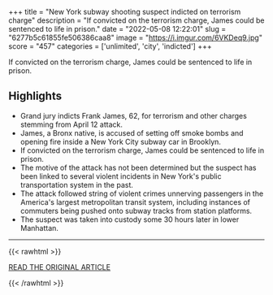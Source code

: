 +++
title = "New York subway shooting suspect indicted on terrorism charge"
description = "If convicted on the terrorism charge, James could be sentenced to life in prison."
date = "2022-05-08 12:22:01"
slug = "6277b5c61855fe506386caa8"
image = "https://i.imgur.com/6VKDeq9.jpg"
score = "457"
categories = ['unlimited', 'city', 'indicted']
+++

If convicted on the terrorism charge, James could be sentenced to life in prison.

## Highlights

- Grand jury indicts Frank James, 62, for terrorism and other charges stemming from April 12 attack.
- James, a Bronx native, is accused of setting off smoke bombs and opening fire inside a New York City subway car in Brooklyn.
- If convicted on the terrorism charge, James could be sentenced to life in prison.
- The motive of the attack has not been determined but the suspect has been linked to several violent incidents in New York's public transportation system in the past.
- The attack followed string of violent crimes unnerving passengers in the America's largest metropolitan transit system, including instances of commuters being pushed onto subway tracks from station platforms.
- The suspect was taken into custody some 30 hours later in lower Manhattan.

---

{{< rawhtml >}}
  <p class="article-category">
    <a target="_blank" href="https://www.reuters.com/world/us/new-york-subway-shooting-suspect-indicted-terrorism-charge-2022-05-08/">READ THE ORIGINAL ARTICLE</a>
  </p>
{{< /rawhtml >}}

